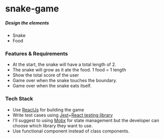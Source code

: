 # snake-game

##### Design the elements
- Snake
- Food


### Features & Requirements

- At the start, the snake will have a total length of 2.
- The snake will grow as it ate the food. 1 food = 1 length
- Show the total score of the user
- Game over when the snake touches the boundary.
- Game over when the snake eats itself.


### Tech Stack
- Use [ReactJs](https://reactjs.org/) for building the game
- Write test cases using [Jest](https://jestjs.io/)+[React testing library](https://testing-library.com/docs/react-testing-library/intro)
- I'll suggest to using [Mobx](https://mobx.js.org/README.html) for state management but the developer can choose which library they want to use.
- Use functional component instead of class components.
